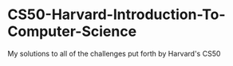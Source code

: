 # CS50-Harvard-Introduction-To-Computer-Science
My solutions to all of the challenges put forth by Harvard's CS50
